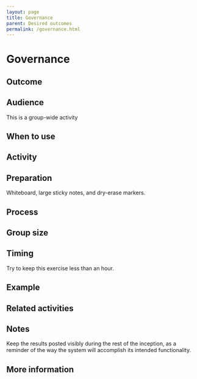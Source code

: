 ```yaml
---
layout: page
title: Governance
parent: Desired outcomes
permalink: /governance.html
---
```


# Governance

## Outcome

## Audience
This is a group-wide activity

## When to use

## Activity

## Preparation
Whiteboard, large sticky notes, and dry-erase markers.

## Process

## Group size

## Timing

Try to keep this exercise less than an hour.

## Example

## Related activities

## Notes
Keep the results posted visibly during the rest of the inception, as a reminder of the way the system will accomplish its intended functionality.

## More information

